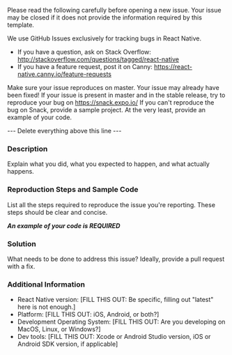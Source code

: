 Please read the following carefully before opening a new issue.
Your issue may be closed if it does not provide the information required by this template.

We use GitHub Issues exclusively for tracking bugs in React Native.

- If you have a question, ask on Stack Overflow: http://stackoverflow.com/questions/tagged/react-native
- If you have a feature request, post it on Canny: https://react-native.canny.io/feature-requests

Make sure your issue reproduces on master. Your issue may already have been fixed!
If your issue is present in master and in the stable release, try to reproduce your bug on https://snack.expo.io/
If you can't reproduce the bug on Snack, provide a sample project. 
At the very least, provide an example of your code.

--- Delete everything above this line ---

### Description

Explain what you did, what you expected to happen, and what actually happens.

### Reproduction Steps and Sample Code

List all the steps required to reproduce the issue you're reporting. These steps should be clear and concise.

  ***An example of your code is REQUIRED***


### Solution

What needs to be done to address this issue? Ideally, provide a pull request with a fix.

### Additional Information

* React Native version: [FILL THIS OUT: Be specific, filling out "latest" here is not enough.]
* Platform: [FILL THIS OUT: iOS, Android, or both?]
* Development Operating System: [FILL THIS OUT: Are you developing on MacOS, Linux, or Windows?]
* Dev tools: [FILL THIS OUT: Xcode or Android Studio version, iOS or Android SDK version, if applicable]

